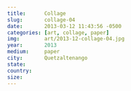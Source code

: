 ```yaml
---
title:  	Collage
slug:		collage-04
date:   	2013-03-12 11:43:56 -0500
categories: [art, collage, paper]
img:		art/2013-12-collage-04.jpg
year:		2013
medium:		paper
city:		Quetzaltenango
state:
country:
size:
---
```

